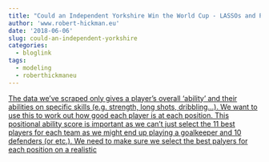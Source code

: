 ```yaml
---
title: "Could an Independent Yorkshire Win the World Cup - LASSOs and Player Positions"
author: 'www.robert-hickman.eu'
date: '2018-06-06'
slug: could-an-independent-yorkshire
categories:
  - bloglink
tags:
  - modeling
  - roberthickmaneu
---
```


[The data we’ve scraped only gives a player’s overall ‘ability’ and their abilities on specific skills (e.g. strength, long shots, dribbling…). We want to use this to work out how good each player is at each position. This positional ability score is important as we can’t just select the 11 best players for each team as we might end up playing a goalkeeper and 10 defenders (or etc.). We need to make sure we select the best palyers for each position on a realistic<i class="fas fa-external-link-alt"></i>](http://www.robert-hickman.eu/post/yorkshire_world_cup_2/)

